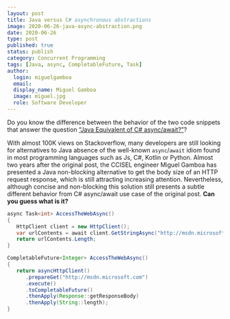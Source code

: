 ```yaml
---
layout: post
title: Java versus C# asynchronous abstractions
image: 2020-06-26-java-async-abstraction.png
date: 2020-06-26
type: post
published: true
status: publish
category: Concurrent Programming
tags: [Java, async, CompletableFuture, Task]
author:
  login: miguelgamboa
  email: 
  display_name: Miguel Gamboa
  image: miguel.jpg
  role: Software Developer
---
```


Do you know the difference between the behavior of the two code snippets that
answer the question
[“Java Equivalent of C# async/await?”](https://stackoverflow.com/q/16539245/1140754)?

With almost 100K views on Stackoverflow, many developers are still looking for
alternatives to Java absence of the well-known `async`/`await` idiom found in most
programming languages such as Js, C#, Kotlin or Python. 
Almost two years after the original post, the CCISEL engineer Miguel Gamboa has
presented a Java non-blocking alternative to get the body size of an HTTP
request response, which is still attracting increasing attention.
Nevertheless, although concise and non-blocking this solution still presents a
subtle different behavior from C# async/await use case of the original post.
**Can you guess what is it?**

```csharp
async Task<int> AccessTheWebAsync()
{ 
   HttpClient client = new HttpClient();
   var urlContents = await client.GetStringAsync("http://msdn.microsoft.com");
   return urlContents.Length;
}
```

```java
CompletableFuture<Integer> AccessTheWebAsync()
{
   return asyncHttpClient()
      .prepareGet("http://msdn.microsoft.com")
      .execute()
      .toCompletableFuture()
      .thenApply(Response::getResponseBody)
      .thenApply(String::length);
}
```